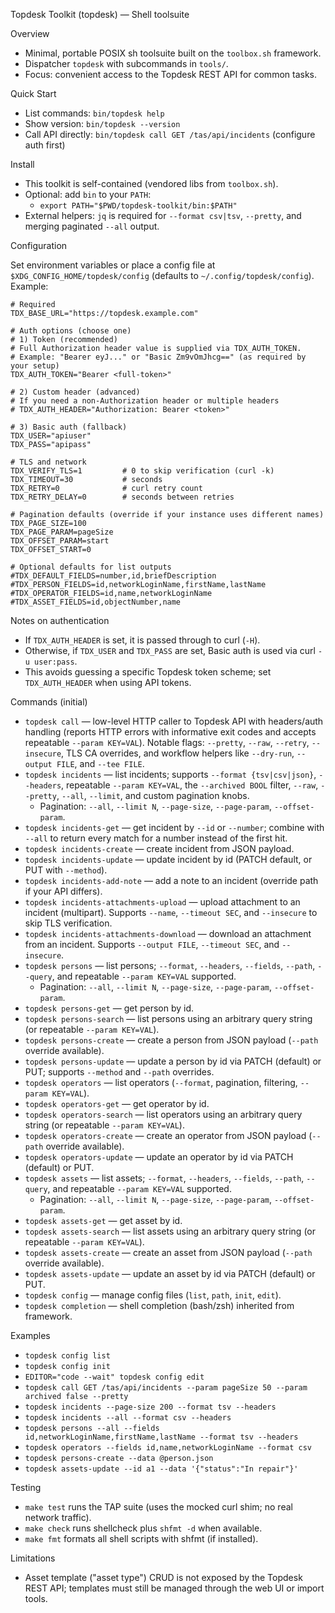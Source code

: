 Topdesk Toolkit (topdesk) — Shell toolsuite

Overview

- Minimal, portable POSIX sh toolsuite built on the `toolbox.sh` framework.
- Dispatcher `topdesk` with subcommands in `tools/`.
- Focus: convenient access to the Topdesk REST API for common tasks.

Quick Start

- List commands: `bin/topdesk help`
- Show version: `bin/topdesk --version`
- Call API directly: `bin/topdesk call GET /tas/api/incidents` (configure auth first)

Install

- This toolkit is self-contained (vendored libs from `toolbox.sh`).
- Optional: add `bin` to your `PATH`:
  - `export PATH="$PWD/topdesk-toolkit/bin:$PATH"`
- External helpers: `jq` is required for `--format csv|tsv`, `--pretty`, and merging paginated `--all` output.

Configuration

Set environment variables or place a config file at `$XDG_CONFIG_HOME/topdesk/config` (defaults to `~/.config/topdesk/config`). Example:

```
# Required
TDX_BASE_URL="https://topdesk.example.com"

# Auth options (choose one)
# 1) Token (recommended)
# Full Authorization header value is supplied via TDX_AUTH_TOKEN.
# Example: "Bearer eyJ..." or "Basic Zm9vOmJhcg==" (as required by your setup)
TDX_AUTH_TOKEN="Bearer <full-token>"

# 2) Custom header (advanced)
# If you need a non-Authorization header or multiple headers
# TDX_AUTH_HEADER="Authorization: Bearer <token>"

# 3) Basic auth (fallback)
TDX_USER="apiuser"
TDX_PASS="apipass"

# TLS and network
TDX_VERIFY_TLS=1         # 0 to skip verification (curl -k)
TDX_TIMEOUT=30           # seconds
TDX_RETRY=0              # curl retry count
TDX_RETRY_DELAY=0        # seconds between retries

# Pagination defaults (override if your instance uses different names)
TDX_PAGE_SIZE=100
TDX_PAGE_PARAM=pageSize
TDX_OFFSET_PARAM=start
TDX_OFFSET_START=0

# Optional defaults for list outputs
#TDX_DEFAULT_FIELDS=number,id,briefDescription
#TDX_PERSON_FIELDS=id,networkLoginName,firstName,lastName
#TDX_OPERATOR_FIELDS=id,name,networkLoginName
#TDX_ASSET_FIELDS=id,objectNumber,name
```

Notes on authentication

- If `TDX_AUTH_HEADER` is set, it is passed through to curl (`-H`).
- Otherwise, if `TDX_USER` and `TDX_PASS` are set, Basic auth is used via curl `-u user:pass`.
- This avoids guessing a specific Topdesk token scheme; set `TDX_AUTH_HEADER` when using API tokens.

Commands (initial)

- `topdesk call` — low-level HTTP caller to Topdesk API with headers/auth handling (reports HTTP errors with informative exit codes and accepts repeatable `--param KEY=VAL`). Notable flags: `--pretty`, `--raw`, `--retry`, `--insecure`, TLS CA overrides, and workflow helpers like `--dry-run`, `--output FILE`, and `--tee FILE`.
- `topdesk incidents` — list incidents; supports `--format {tsv|csv|json}`, `--headers`, repeatable `--param KEY=VAL`, the `--archived BOOL` filter, `--raw`, `--pretty`, `--all`, `--limit`, and custom pagination knobs.
  - Pagination: `--all`, `--limit N`, `--page-size`, `--page-param`, `--offset-param`.
- `topdesk incidents-get` — get incident by `--id` or `--number`; combine with `--all` to return every match for a number instead of the first hit.
- `topdesk incidents-create` — create incident from JSON payload.
- `topdesk incidents-update` — update incident by id (PATCH default, or PUT with `--method`).
- `topdesk incidents-add-note` — add a note to an incident (override path if your API differs).
- `topdesk incidents-attachments-upload` — upload attachment to an incident (multipart). Supports `--name`, `--timeout SEC`, and `--insecure` to skip TLS verification.
- `topdesk incidents-attachments-download` — download an attachment from an incident. Supports `--output FILE`, `--timeout SEC`, and `--insecure`.
- `topdesk persons` — list persons; `--format`, `--headers`, `--fields`, `--path`, `--query`, and repeatable `--param KEY=VAL` supported.
  - Pagination: `--all`, `--limit N`, `--page-size`, `--page-param`, `--offset-param`.
- `topdesk persons-get` — get person by id.
- `topdesk persons-search` — list persons using an arbitrary query string (or repeatable `--param KEY=VAL`).
- `topdesk persons-create` — create a person from JSON payload (`--path` override available).
- `topdesk persons-update` — update a person by id via PATCH (default) or PUT; supports `--method` and `--path` overrides.
- `topdesk operators` — list operators (`--format`, pagination, filtering, `--param KEY=VAL`).
- `topdesk operators-get` — get operator by id.
- `topdesk operators-search` — list operators using an arbitrary query string (or repeatable `--param KEY=VAL`).
- `topdesk operators-create` — create an operator from JSON payload (`--path` override available).
- `topdesk operators-update` — update an operator by id via PATCH (default) or PUT.
- `topdesk assets` — list assets; `--format`, `--headers`, `--fields`, `--path`, `--query`, and repeatable `--param KEY=VAL` supported.
  - Pagination: `--all`, `--limit N`, `--page-size`, `--page-param`, `--offset-param`.
- `topdesk assets-get` — get asset by id.
- `topdesk assets-search` — list assets using an arbitrary query string (or repeatable `--param KEY=VAL`).
- `topdesk assets-create` — create an asset from JSON payload (`--path` override available).
- `topdesk assets-update` — update an asset by id via PATCH (default) or PUT.
- `topdesk config` — manage config files (`list`, `path`, `init`, `edit`).
- `topdesk completion` — shell completion (bash/zsh) inherited from framework.

Examples

- `topdesk config list`
- `topdesk config init`
- `EDITOR="code --wait" topdesk config edit`
- `topdesk call GET /tas/api/incidents --param pageSize 50 --param archived false --pretty`
- `topdesk incidents --page-size 200 --format tsv --headers`
- `topdesk incidents --all --format csv --headers`
- `topdesk persons --all --fields id,networkLoginName,firstName,lastName --format tsv --headers`
- `topdesk operators --fields id,name,networkLoginName --format csv`
- `topdesk persons-create --data @person.json`
- `topdesk assets-update --id a1 --data '{"status":"In repair"}'`

Testing

- `make test` runs the TAP suite (uses the mocked curl shim; no real network traffic).
- `make check` runs shellcheck plus `shfmt -d` when available.
- `make fmt` formats all shell scripts with shfmt (if installed).

Limitations

- Asset template ("asset type") CRUD is not exposed by the Topdesk REST API; templates must still be managed through the web UI or import tools.
